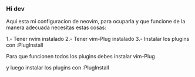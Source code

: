 ### Hi dev
Aqui esta mi configuracion de neovim, para ocuparla y que funcione de la manera adecuada necesitas estas cosas:

1.- Tener nvim instalado
2.- Tener vim-Plug instalado
3.- Instalar los plugins con :PlugInstall

Para que funcionen todos los plugins debes instalar vim-Plug

y luego instalar los plugins con :PlugInstall
